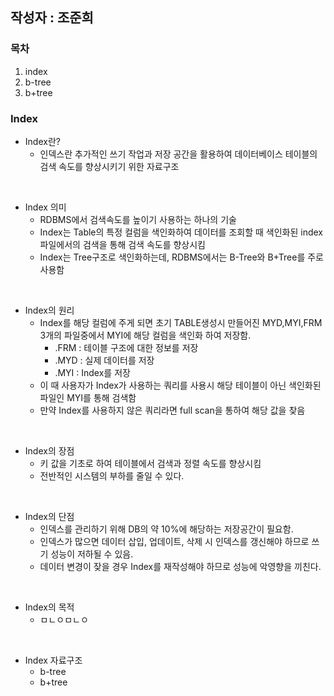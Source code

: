 ## 작성자 : 조준희

### 목차
1. index
2. b-tree
3. b+tree

### Index
- Index란?
  - 인덱스란 추가적인 쓰기 작업과 저장 공간을 활용하여 데이터베이스 테이블의 검색 속도를 향상시키기 위한 자료구조
  
<br/>

- Index 의미
  - RDBMS에서 검색속도를 높이기 사용하는 하나의 기술
  - Index는 Table의 특정 컬럼을 색인화하여 데이터를 조회할 때 색인화된 index파일에서의 검색을 통해 검색 속도를 향상시킴
  - Index는 Tree구조로 색인화하는데, RDBMS에서는 B-Tree와 B+Tree를 주로 사용함

<br/>

- Index의 원리
  - Index를 해당 컬럼에 주게 되면 초기 TABLE생성시 만들어진 MYD,MYI,FRM 3개의 파일중에서 MYI에 해당 컬럼을 색인화 하여 저장함.
    - .FRM : 테이블 구조에 대한 정보를 저장
    - .MYD : 실제 데이터를 저장
    - .MYI : Index를 저장
  - 이 때 사용자가 Index가 사용하는 쿼리를 사용시 해당 테이블이 아닌 색인화된 파일인 MYI를 통해 검색함
  - 만약 Index를 사용하지 않은 쿼리라면 full scan을 통하여 해당 값을 찾음

<br/>

- Index의 장점
  - 키 값을 기초로 하여 테이블에서 검색과 정렬 속도를 향상시킴
  - 전반적인 시스템의 부하를 줄일 수 있다.

<br/>


- Index의 단점
  - 인덱스를 관리하기 위해 DB의 약 10%에 해당하는 저장공간이 필요함.
  - 인덱스가 많으면 데이터 삽입, 업데이트, 삭제 시 인덱스를 갱신해야 하므로 쓰기 성능이 저하될 수 있음.
  - 데이터 변경이 잦을 경우 Index를 재작성해야 하므로 성능에 악영향을 끼친다.


<br/>


- Index의 목적
  - ㅁㄴㅇㅁㄴㅇ

<br/>


- Index 자료구조
  - b-tree
  - b+tree